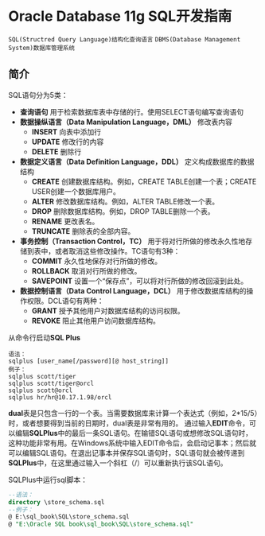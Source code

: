 # Oracle Database 11g SQL开发指南
`SQL(Structred Query Language)结构化查询语言`
`DBMS(Database Management System)数据库管理系统`

## 简介
SQL语句分为5类：

* **查询语句** 用于检索数据库表中存储的行。使用SELECT语句编写查询语句
* **数据操纵语言（Data  Manipulation Language，DML）** 修改表内容
    - **INSERT** 向表中添加行
    - **UPDATE** 修改行的内容
    - **DELETE** 删除行
* **数据定义语言（Data Definition Language，DDL）** 定义构成数据库的数据结构
    - **CREATE** 创建数据库结构。例如，CREATE TABLE创建一个表；CREATE USER创建一个数据库用户。
    - **ALTER** 修改数据库结构。例如，ALTER TABLE修改一个表。
    - **DROP** 删除数据库结构。例如，DROP TABLE删除一个表。
    - **RENAME** 更改表名。
    - **TRUNCATE** 删除表的全部内容。
* **事务控制（Transaction Control，TC）** 用于将对行所做的修改永久性地存储到表中，或者取消这些修改操作。TC语句有3种：
    - **COMMIT** 永久性地保存对行所做的修改。
    - **ROLLBACK** 取消对行所做的修改。
    - **SAVEPOINT** 设置一个“保存点”，可以将对行所做的修改回滚到此处。
* **数据控制语言（Data Control Language，DCL）** 用于修改数据库结构的操作权限。DCL语句有两种：
    - **GRANT** 授予其他用户对数据库结构的访问权限。
    - **REVOKE** 阻止其他用户访问数据库结构。

从命令行启动**SQL Plus**
```
语法：
sqlplus [user_name[/password][@ host_string]]
例子：
sqlplus scott/tiger
sqlplus scott/tiger@orcl
sqlplus scott@orcl
sqlplus hr/hr@10.17.1.98/orcl
```
**dual**表是只包含一行的一个表。当需要数据库来计算一个表达式（例如，2*15/5）时，或者想要得到当前的日期时，dual表是非常有用的。
通过输入**EDIT**命令，可以编辑**SQLPlus**中的最后一条SQL语句。在输错SQL语句或想修改SQL语句时，这种功能非常有用。在Windows系统中输入EDIT命令后，会启动记事本；然后就可以编辑SQL语句。在退出记事本并保存SQL语句时，SQL语句就会被传递到**SQLPlus**中，在这里通过输入一个斜杠（/）可以重新执行该SQL语句。

SQLPlus中运行sql脚本：
```sql
--语法：
directory \store_schema.sql
--例子：
@ E:\sql_book\SQL\store_schema.sql
@ "E:\Oracle SQL book\sql_book\SQL\store_schema.sql"
```
